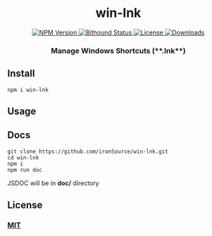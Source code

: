 <h1 align="center">win-lnk</h1>

<p align="center">
  <a href="https://npmjs.org/package/win-lnk">
    <img src="https://img.shields.io/npm/v/win-lnk.svg?style=flat"
         alt="NPM Version">
  </a>

  <a href="https://www.bithound.io/github/ironSource/win-lnk">
    <img src="https://www.bithound.io/github/ironSource/win-lnk/badges/score.svg"
         alt="Bithound Status">
  </a>

  <a href="https://github.com/ironSource/win-lnk/blob/master/LICENSE">
    <img src="https://img.shields.io/github/license/ironSource/win-lnk.svg?style=flat"
         alt="License">
  </a>

  <a href="https://npmjs.org/package/win-lnk">
  <img src="http://img.shields.io/npm/dm/win-lnk.svg?style=flat"
  alt="Downloads">
  </a>  
</p>

<h3 align="center">Manage Windows Shortcuts (**.lnk**)<h2>

## Install

```
npm i win-lnk
```

## Usage

## Docs
```
git clone https://github.com/ironSource/win-lnk.git
cd win-lnk
npm i
npm run doc
```

JSDOC will be in **doc/** directory

## License
### [MIT](LICENSE)
